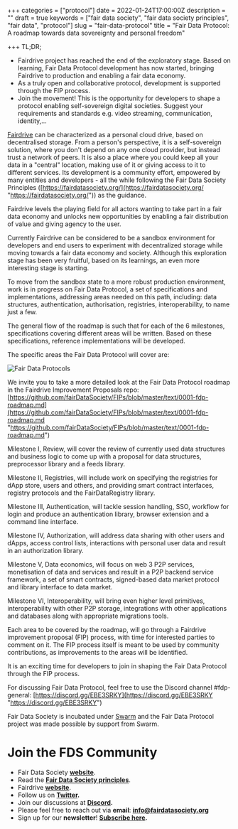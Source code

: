 +++
categories = ["protocol"]
date = 2022-01-24T17:00:00Z
description = ""
draft = true
keywords = ["fair data society", "fair data society principles", "fair data", "protocol"]
slug = "fair-data-protocol"
title = "Fair Data Protocol: A roadmap towards data sovereignty and personal freedom"

+++
TL;DR;

* Fairdrive project has reached the end of the exploratory stage. Based on learning, Fair Data Protocol development has now started, bringing Fairdrive to production and enabling a fair data economy.
* As a truly open and collaborative protocol, development is supported through the FIP process.
* Join the movement! This is the opportunity for developers to shape a protocol enabling self-sovereign digital societies. Suggest your requirements and standards e.g. video streaming, communication, identity,...

[Fairdrive](https://fairdrive.fairdatasociety.org/) can be characterized as a personal cloud drive, based on decentralised storage. From a person's perspective, it is a self-sovereign solution, where you don't depend on any one cloud provider, but instead trust a network of peers. It is also a place where you could keep all your data in a "central" location, making use of it or giving access to it to different services. Its development is a community effort, empowered by many entities and developers - all the while following the Fair Data Society Principles ([https://fairdatasociety.org/](https://fairdatasociety.org/ "https://fairdatasociety.org/")) as the guidance.

Fairdrive levels the playing field for all actors wanting to take part in a fair data economy and unlocks new opportunities by enabling a fair distribution of value and giving agency to the user.

Currently Fairdrive can be considered to be a sandbox environment for developers and end users to experiment with decentralized storage while moving towards a fair data economy and society. Although this exploration stage has been very fruitful, based on its learnings, an even more interesting stage is starting.

To move from the sandbox state to a more robust production environment, work is in progress on Fair Data Protocol, a set of specifications and implementations, addressing areas needed on this path, including: data structures, authentication, authorisation, registries, interoperability, to name just a few.

The general flow of the roadmap is such that for each of the 6 milestones, specifications covering different areas will be written. Based on these specifications, reference implementations will be developed.

The specific areas the Fair Data Protocol will cover are:

![Fair Data Protocols](/uploads/screenshot-2022-01-26-at-15-20-14.png "Fair Dat Protocol Milestones")

We invite you to take a more detailed look at the Fair Data Protocol roadmap in the Fairdrive Improvement Proposals repo: [https://github.com/fairDataSociety/FIPs/blob/master/text/0001-fdp-roadmap.md](https://github.com/fairDataSociety/FIPs/blob/master/text/0001-fdp-roadmap.md "https://github.com/fairDataSociety/FIPs/blob/master/text/0001-fdp-roadmap.md")

Milestone I, Review, will cover the review of currently used data structures and business logic to come up with a proposal for data structures, preprocessor library and a feeds library.

Milestone II, Registries, will include work on specifying the registries for dApp store, users and others, and providing smart contract interfaces, registry protocols and the FairDataRegistry library.

Milestone III, Authentication, will tackle session handling, SSO, workflow for login and produce an authentication library, browser extension and a command line interface.

Milestone IV, Authorization, will address data sharing with other users and dApps, access control lists, interactions with personal user data and result in an authorization library.

Milestone V, Data economics, will focus on web 3 P2P services, monetisation of data and services and result in a P2P backend service framework, a set of smart contracts, signed-based data market protocol and library interface to data market.

Milestone VI, Interoperability, will bring even higher level primitives, interoperability with other P2P storage, integrations with other applications and databases along with appropriate migrations tools.

Each area to be covered by the roadmap, will go through a Fairdrive improvement proposal (FIP) process, with time for interested parties to comment on it. The FIP process itself is meant to be used by community contributions, as improvements to the areas will be identified.

It is an exciting time for developers to join in shaping the Fair Data Protocol through the FIP process.

For discussing Fair Data Protocol, feel free to use the Discord channel #fdp-general: [https://discord.gg/EBE3SRKY](https://discord.gg/EBE3SRKY "https://discord.gg/EBE3SRKY")

Fair Data Society is incubated under [Swarm](https://ethswarm.org) and the Fair Data Protocol project was made possible by support from Swarm.

# **Join the FDS Community**

* Fair Data Society [**website**](https://fairdatasociety.org/).
* Read the [**Fair Data Society principles**](https://principles.fairdatasociety.org/).
* Fairdrive [**website**](https://fairdrive.fairdatasociety.org/).
* Follow us on [**Twitter**](https://twitter.com/fairdatasociety)**.**
* Join our discussions at [**Discord**](https://discord.gg/uBcAueYc)**.**
* Please feel free to reach out via **email**: [**info@fairdatasociety.org**](mailto:info@fairdatasociety.org)
* Sign up for our **newsletter**! [**Subscribe here**](https://fairdatasociety.org/)**.**